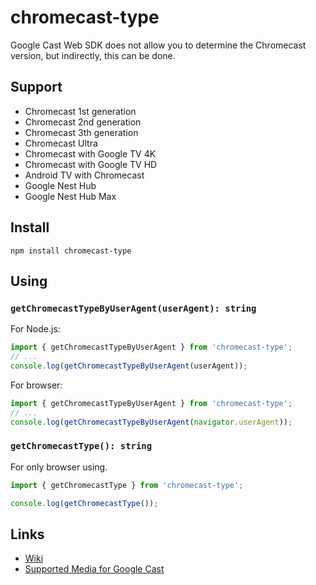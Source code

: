 # chromecast-type
 Google Cast Web SDK does not allow you to determine the Chromecast version, but indirectly, this can be done.
 
 ## Support
 - Chromecast 1st generation
 - Chromecast 2nd generation
 - Chromecast 3th generation
 - Chromecast Ultra
 - Chromecast with Google TV 4K
 - Chromecast with Google TV HD
 - Android TV with Chromecast
 - Google Nest Hub
 - Google Nest Hub Max


## Install
`npm install chromecast-type`

## Using
### `getChromecastTypeByUserAgent(userAgent): string`
For Node.js:
```js
import { getChromecastTypeByUserAgent } from 'chromecast-type';
// ...
console.log(getChromecastTypeByUserAgent(userAgent));
```

For browser:
```js
import { getChromecastTypeByUserAgent } from 'chromecast-type';
// ...
console.log(getChromecastTypeByUserAgent(navigator.userAgent));
```

### `getChromecastType(): string`
For only browser using.
```js
import { getChromecastType } from 'chromecast-type';

console.log(getChromecastType());
```

## Links
- [Wiki](https://en.wikipedia.org/wiki/Chromecast)
- [Supported Media for Google Cast
](https://developers.google.com/cast/docs/media#video_codecs)
